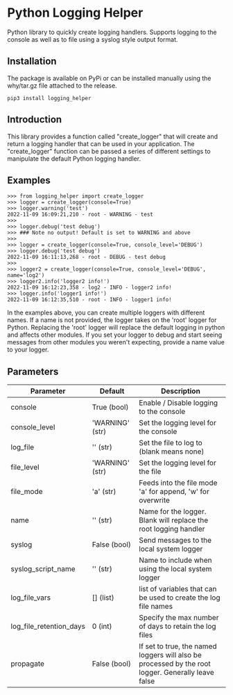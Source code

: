 # Python Logging Helper
Python library to quickly create logging handlers.  Supports logging to the console as well as to file using a syslog style output format.

## Installation
The package is available on PyPi or can be installed manually using the why/tar.gz file attached to the release.

    pip3 install logging_helper

## Introduction
This library provides a function called "create_logger" that will create and return a logging handler that can be used in your application.  The "create_logger" function can be passed a series of different settings to manipulate the default Python logging handler.

## Examples

    >>> from logging_helper import create_logger
    >>> logger = create_logger(console=True)
    >>> logger.warning('test')
    2022-11-09 16:09:21,210 - root - WARNING - test
    >>>
    >>> logger.debug('test debug')
    >>> ### Note no output! Default is set to WARNING and above
    >>>
    >>> logger = create_logger(console=True, console_level='DEBUG')
    >>> logger.debug('test debug')
    2022-11-09 16:11:13,268 - root - DEBUG - test debug
    >>> 
    >>> logger2 = create_logger(console=True, console_level='DEBUG', name='log2')
    >>> logger2.info('logger2 info!')
    2022-11-09 16:12:23,358 - log2 - INFO - logger2 info!
    >>> logger.info('logger1 info!')
    2022-11-09 16:12:35,510 - root - INFO - logger1 info!

In the examples above, you can create multiple loggers with different names.  If a name is not provided, the logger takes on the 'root' logger for Python.  Replacing the 'root' logger will replace the default logging in python and affects other modules.  If you set your logger to debug and start seeing messages from other modules you weren't expecting, provide a name value to your logger.

## Parameters
| Parameter | Default | Description |
| --------- | ------- | ----------- |
| console | True (bool) | Enable / Disable logging to the console
| console_level | 'WARNING' (str) | Set the logging level for the console
| log_file | '' (str) | Set the file to log to (blank means none)
| file_level | 'WARNING' (str) | Set the logging level for the file
| file_mode | 'a' (str) | Feeds into the file mode 'a' for append, 'w' for overwrite
| name | '' (str) | Name for the logger. Blank will replace the root logging handler
| syslog | False (bool) | Send messages to the local system logger
| syslog_script_name | '' (str) | Name to include when using the local system logger
| log_file_vars | [] (list) | list of variables that can be used to create the log file names
| log_file_retention_days | 0 (int) | Specify the max number of days to retain the log files
| propagate | False (bool) | If set to true, the named loggers will also be processed by the root logger.  Generally leave false
